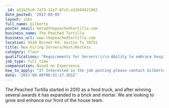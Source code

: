```yaml
---
_id: a52a25c0-7a73-11e7-8fc5-a32b84421962
date_posted: '2017-08-05'
layout: jobs
full_name: Gilberto
poster_email: beto@thepeachedtortilla.com
business_name: The Peached Tortilla
business_url: www.thepeachedtortilla.com
location: 5520 Burnet Rd. Austin Tx 78751
title: Now hiring Servers/Host/Hostess
category: floor
qualifications: "Requirements for Servers:\r\n-Ability to embrace hospitality and go above and beyond to provide an excellent guest experience.\r\n-Be thoughtful, passionate, logical and solution-based.\r\n-Willingness to perform any task necessary to ensure the success of the restaurant.\r\n-Comfortable communicating with supervisors and co-workers. \r\n-Excellent time management, prioritizing and multitasking.\r\n\r\n\r\nRequirements for Host/Hostess:\r\n-Experience or general knowledge of reservation system.\r\n-Ability to embrace hospitality and go above and beyond to provide an excellent guest experience .\r\n-Comfortable interacting with guests.\r\n-Comfortable communicating with superiors and co-workers\r\n-Excellent time management, prioritization & multitasking."
job_type: full_time
compensation: Based on Experience
how_to_apply: "If Interested in the job posting please contact Gilberto Solis, General Manager at:\r\nemail:beto@thepeachedtortilla.com\r\nmobile: 915.613.6856\r\noffice:512.330.4439\r\nThank you."
date: '2017-08-06T06:51:17.301Z'
---
```

The Peached Tortilla started in 2010 as a food truck, and after winning several awards it has expanded to a brick and mortar. We are looking to grow and enhance our front of the house team.
